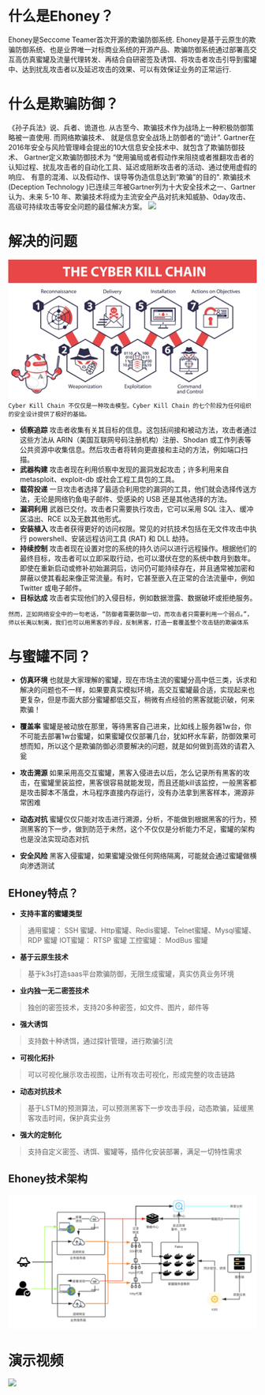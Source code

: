 # 什么是Ehoney？
Ehoney是Seccome Teamer首次开源的欺骗防御系统. Ehoney是基于云原生的欺骗防御系统、也是业界唯一对标商业系统的开源产品、欺骗防御系统通过部署高交互高仿真蜜罐及流量代理转发、再结合自研密签及诱饵、将攻击者攻击引导到蜜罐中、达到扰乱攻击者以及延迟攻击的效果、可以有效保证业务的正常运行.



# 什么是欺骗防御？

《孙子兵法》说、兵者、诡道也. 从古至今、欺骗技术作为战场上一种积极防御策略被一直使用. 而网络欺骗技术、 就是信息安全战场上防御者的“诡计”. Gartner在2016年安全与风险管理峰会提出的10大信息安全技术中、就包含了欺骗防御技术、 Gartner定义欺骗防御技术为 “使用骗局或者假动作来阻挠或者推翻攻击者的认知过程、扰乱攻击者的自动化工具、延迟或阻断攻击者的活动、通过使用虚假的响应、 有意的混淆、以及假动作、误导等伪造信息达到“欺骗”的目的".  欺骗技术(Deception Technology )已连续三年被Gartner列为十大安全技术之一、Gartner 认为、未来 5-10 年、欺骗技术将成为主流安全产品对抗未知威胁、0day攻击、高级可持续攻击等安全问题的最佳解决方案。
![](../img/介绍.gif)



# 解决的问题

![](../img/attakcChian.jpg)
`Cyber​​ Kill Chain 不仅仅是一种攻击模型。Cyber​​ Kill Chain 的七个阶段为任何组织的安全设计提供了极好的基础。`

- **侦察追踪**
攻击者收集有关其目标的信息。这包括间接和被动方法，攻击者通过这些方法从 ARIN（美国互联网号码注册机构）注册、Shodan 或工作列表等公共资源中收集信息。然后攻击者将转向更直接和主动的方法，例如端口扫描。
- **武器构建**
攻击者现在利用侦察中发现的漏洞发起攻击；许多利用来自 metasploit、exploit-db 或社会工程工具包的工具。
- **载荷投递**
一旦攻击者选择了最适合利用您的漏洞的工具，他们就会选择传送方法，无论是网络钓鱼电子邮件、受感染的 USB 还是其他选择的方法。
- **漏洞利用**
武器已交付。攻击者只需要执行攻击，它可以采用 SQL 注入、缓冲区溢出、RCE 以及无数其他形式。
- **安装植入**
攻击者获得更好的访问权限。常见的对抗技术包括在无文件攻击中执行 powershell、安装远程访问工具 (RAT) 和 DLL 劫持。
- **持续控制**
攻击者现在设置对您的系统的持久访问以进行远程操作。根据他们的最终目标，攻击者可以立即采取行动，也可以潜伏在您的系统中数月到数年。即使在重新启动或修补初始漏洞后，访问仍可能持续存在，并且通常被加密和屏蔽以使其看起来像正常流量。有时，它甚至嵌入在正常的合法流量中，例如 Twitter 或电子邮件。
- **目标达成**
攻击者实现他们的入侵目标，例如数据泄露、数据破坏或拒绝服务。

`然而，正如网络安全中的一句老话，“防御者需要防御一切，而攻击者只需要利用一个弱点。”，师以长夷以制夷，我们也可以用黑客的手段，反制黑客，打造一套覆盖整个攻击链的欺骗体系`



# 与蜜罐不同？

- **仿真环境**
也就是大家理解的蜜罐，现在市场主流的蜜罐分高中低三类，诉求和解决的问题也不一样，如果要真实模拟环境，高交互蜜罐最合适，实现起来也更复杂，但是市面大部分蜜罐都低交互，稍微有点经验的黑客就能识破，何来欺骗！

- **覆盖率**
蜜罐是被动放在那里，等待黑客自己进来，比如线上服务器1w台，你不可能去部署1w台蜜罐，如果蜜罐仅仅部署几台，犹如杯水车薪，防御效果可想而知，所以这个是欺骗防御必须要解决的问题，就是如何做到高效的请君入瓮

- **攻击溯源**
如果采用高交互蜜罐，黑客入侵进去以后，怎么记录所有黑客的攻击，在蜜罐里装监控，黑客很容易就能发现，而且还能kill该监控，一般黑客都是攻击脚本不落盘，木马程序直接内存运行，没有办法拿到黑客样本，溯源非常困难

- **动态对抗**
蜜罐仅仅只能对攻击进行溯源，分析，不能做到根据黑客的行为，预测黑客的下一步，做到防范于未然，这个不仅仅是分析能力不足，蜜罐的架构也是没法实现动态对抗

- **安全风险**
黑客入侵蜜罐，如果蜜罐没做任何网络隔离，可能就会通过蜜罐做横向渗透测试



## EHoney特点？

- **支持丰富的蜜罐类型**

> 通用蜜罐： SSH 蜜罐、Http蜜罐、Redis蜜罐、Telnet蜜罐、Mysql蜜罐、RDP 蜜罐 IOT蜜罐： RTSP 蜜罐 工控蜜罐： ModBus 蜜罐

- **基于云原生技术**

> 基于k3s打造saas平台欺骗防御，无限生成蜜罐，真实仿真业务环境

- **业内独一无二密签技术**

> 独创的密签技术，支持20多种密签，如文件、图片，邮件等

- **强大诱饵**

> 支持数十种诱饵，通过探针管理，进行欺骗引流

- **可视化拓扑**

> 可以可视化展示攻击视图，让所有攻击可视化，形成完整的攻击链路

- **动态对抗技术**

> 基于LSTM的预测算法，可以预测黑客下一步攻击手段，动态欺骗，延缓黑客攻击时间，保护真实业务

- **强大的定制化**

> 支持自定义密签、诱饵、蜜罐等，插件化安装部署，满足一切特性需求



## Ehoney技术架构

![架构图](../img/架构图.png)





# 演示视频
![](../img/操作视频.gif)

